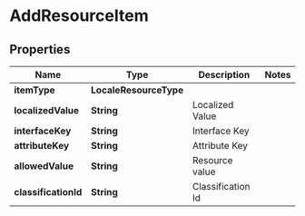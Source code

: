 

# AddResourceItem


## Properties

| Name | Type | Description | Notes |
|------------ | ------------- | ------------- | -------------|
|**itemType** | **LocaleResourceType** |  |  |
|**localizedValue** | **String** | Localized Value |  |
|**interfaceKey** | **String** | Interface Key |  |
|**attributeKey** | **String** | Attribute Key |  |
|**allowedValue** | **String** | Resource value |  |
|**classificationId** | **String** | Classification Id |  |



